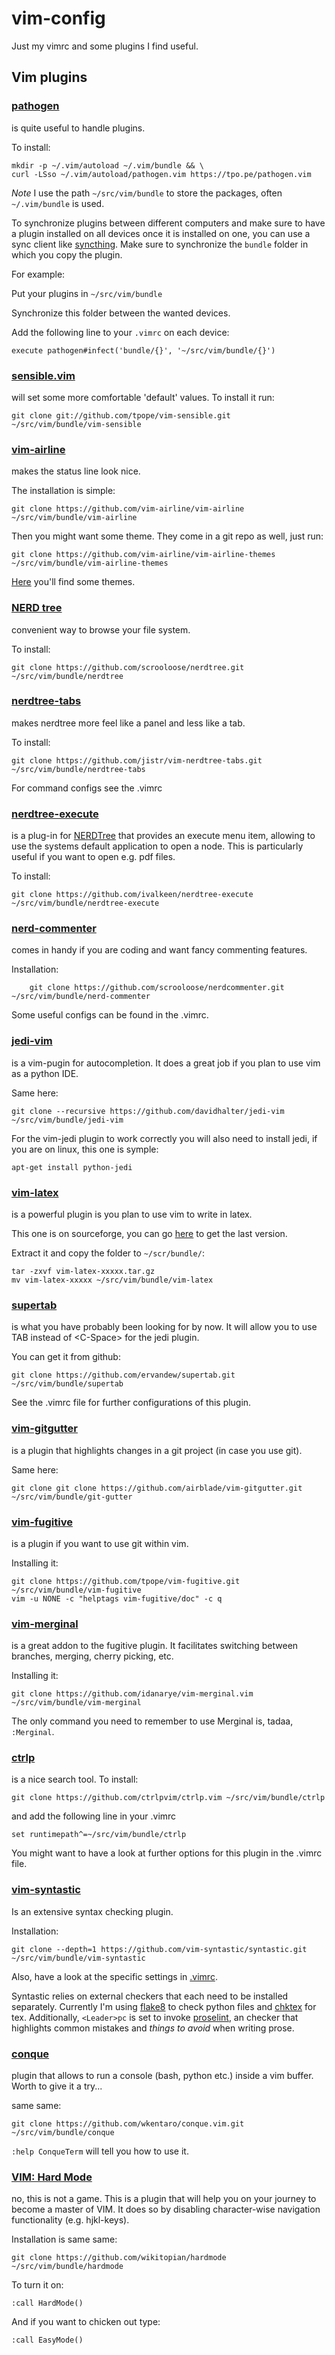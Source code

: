 
# vim-config

Just my vimrc and some plugins I find useful.

## Vim plugins

### [pathogen][1]

is quite useful to handle plugins.

To install:

    mkdir -p ~/.vim/autoload ~/.vim/bundle && \
    curl -LSso ~/.vim/autoload/pathogen.vim https://tpo.pe/pathogen.vim

*Note*
I use the path `~/src/vim/bundle` to store the packages, often `~/.vim/bundle`
is used.

To synchronize plugins between different computers and make sure to have a
plugin installed on all devices once it is installed on one, you can use a sync
client like [syncthing][2]. Make sure to synchronize the `bundle` folder in
which you copy the plugin.

For example:

Put your plugins in `~/src/vim/bundle`

Synchronize this folder between the wanted devices.

Add the following line to your `.vimrc` on each device:

    execute pathogen#infect('bundle/{}', '~/src/vim/bundle/{}')

### [sensible.vim][4]

will set some more comfortable 'default' values.
To install it run:

    git clone git://github.com/tpope/vim-sensible.git ~/src/vim/bundle/vim-sensible

### [vim-airline][3]

makes the status line look nice.

The installation is simple:

    git clone https://github.com/vim-airline/vim-airline ~/src/vim/bundle/vim-airline

Then you might want some theme. They come in a git repo as well, just run:

    git clone https://github.com/vim-airline/vim-airline-themes ~/src/vim/bundle/vim-airline-themes

[Here][5] you'll find some themes.

### [NERD tree][6]

convenient way to browse your file system.

To install:

    git clone https://github.com/scrooloose/nerdtree.git ~/src/vim/bundle/nerdtree

### [nerdtree-tabs][16]

makes nerdtree more feel like a panel and less like a tab.

To install:

    git clone https://github.com/jistr/vim-nerdtree-tabs.git ~/src/vim/bundle/nerdtree-tabs

For command configs see the .vimrc

### [nerdtree-execute][13]

is a plug-in for [NERDTree][6] that provides an execute menu item, allowing to
use the systems default application to open a node. This is particularly useful
if you want to open e.g. pdf files.

To install:

    git clone https://github.com/ivalkeen/nerdtree-execute ~/src/vim/bundle/nerdtree-execute

### [nerd-commenter][18]

comes in handy if you are coding and want fancy commenting features.

Installation:

        git clone https://github.com/scrooloose/nerdcommenter.git ~/src/vim/bundle/nerd-commenter

Some useful configs can be found in the .vimrc.

### [jedi-vim][7]

is a vim-pugin for autocompletion. It does a great job if you plan to use vim
as a python IDE.

Same here:

    git clone --recursive https://github.com/davidhalter/jedi-vim ~/src/vim/bundle/jedi-vim

For the vim-jedi plugin to work correctly you will also need to install jedi,
if you are on linux, this one is symple:

    apt-get install python-jedi

### [vim-latex][8]

is a powerful plugin is you plan to use vim to write in latex.

This one is on sourceforge, you can go [here][9] to get the last version.

Extract it and copy the folder to `~/scr/bundle/`:

    tar -zxvf vim-latex-xxxxx.tar.gz
    mv vim-latex-xxxxx ~/src/vim/bundle/vim-latex

### [supertab][10]

is what you have probably been looking for by now. It will allow you to use TAB
instead of \<C-Space\> for the jedi plugin.

You can get it from github:

    git clone https://github.com/ervandew/supertab.git ~/src/vim/bundle/supertab

See the .vimrc file for further configurations of this plugin.

### [vim-gitgutter][11]

is a plugin that highlights changes in a git project (in case you use git).

Same here:

    git clone git clone https://github.com/airblade/vim-gitgutter.git ~/src/vim/bundle/git-gutter

### [vim-fugitive][12]

is a plugin if you want to use git within vim.

Installing it:

    git clone https://github.com/tpope/vim-fugitive.git ~/src/vim/bundle/vim-fugitive
    vim -u NONE -c "helptags vim-fugitive/doc" -c q

### [vim-merginal][17]

is a great addon to the fugitive plugin. It facilitates switching between
branches, merging, cherry picking, etc.

Installing it:

    git clone https://github.com/idanarye/vim-merginal.vim ~/src/vim/bundle/vim-merginal

The only command you need to remember to use Merginal is, tadaa, `:Merginal`.

### [ctrlp][15]

is a nice search tool. To install:

    git clone https://github.com/ctrlpvim/ctrlp.vim ~/src/vim/bundle/ctrlp

and add the following line in your .vimrc

    set runtimepath^=~/src/vim/bundle/ctrlp

You might want to have a look at further options for this plugin in the .vimrc
file.

### [vim-syntastic][19]

Is an extensive syntax checking plugin.

Installation:

    git clone --depth=1 https://github.com/vim-syntastic/syntastic.git ~/src/vim/bundle/vim-syntastic

Also, have a look at the specific settings in [.vimrc](.vimrc).

Syntastic relies on external checkers that each need to be installed separately.
Currently I'm using [flake8](http://flake8.pycqa.org/en/latest/) to check python
files and [chktex](http://flake8.pycqa.org/en/latest/) for tex.
Additionally, `<Leader>pc` is set to invoke [proselint](http://proselint.com/),
an checker that highlights common mistakes and _things to avoid_ when writing
prose.

### [conque][20]

plugin that allows to run a console (bash, python etc.) inside a vim buffer. Worth to give it a try...

same same:

    git clone https://github.com/wkentaro/conque.vim.git ~/src/vim/bundle/conque
    
`:help ConqueTerm` will tell you how to use it.

### [VIM: Hard Mode][14]

no, this is not a game. This is a plugin that will help you on your journey to
become a master of VIM. It does so by disabling character-wise navigation
functionality (e.g. hjkl-keys).

Installation is same same:

    git clone https://github.com/wikitopian/hardmode ~/src/vim/bundle/hardmode

To turn it on:

    :call HardMode()

And if you want to chicken out type:

    :call EasyMode()

[1]: https://github.com/tpope/vim-pathogen
[2]: https://syncthing.net/
[3]: https://github.com/vim-airline/vim-airline
[4]: https://github.com/tpope/vim-sensible
[5]: https://github.com/vim-airline/vim-airline/wiki/Screenshots
[6]: https://github.com/scrooloose/nerdtree
[7]: https://github.com/davidhalter/jedi-vim
[8]: http://vim-latex.sourceforge.net/
[9]: https://sourceforge.net/projects/vim-latex/files/latest/download?source=files
[10]: http://www.vim.org/scripts/script.php?script_id=1643
[11]: https://github.com/airblade/vim-gitgutter
[12]: https://github.com/tpope/vim-fugitive
[13]: https://github.com/ivalkeen/nerdtree-execute
[14]: https://github.com/wikitopian/hardmode
[15]: https://github.com/ctrlpvim/ctrlp
[16]: https://github.com/jistr/vim-nerdtree-tabs
[17]: https://github.com/idanarye/vim-merginal
[18]: https://github.com/scrooloose/nerdcommenter
[19]: https://github.com/vim-syntastic/syntastic
[20]: https://github.com/wkentaro/conque.vim
